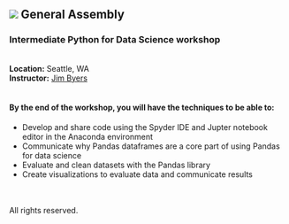 ## ![](https://ga-dash.s3.amazonaws.com/production/assets/logo-9f88ae6c9c3871690e33280fcf557f33.png)  General Assembly
### Intermediate Python for Data Science workshop
<br><b>Location:</b> Seattle, WA
<br><b/>Instructor:</b> <a href="https://www.linkedin.com/profile/view?id=ADEAAAEai9UBI1CGmAPFMYpURJeL9zvxWX6xBqI">Jim Byers</a>
<br>
<br>
#### By the end of the workshop, you will have the techniques to be able to:
- Develop and share code using the Spyder IDE and Jupter notebook editor in the Anaconda environment
- Communicate why Pandas dataframes are a core part of using Pandas for data science
- Evaluate and clean datasets with the Pandas library
- Create visualizations to evaluate data and communicate results


<!--
### Agenda
The workshop agenda is [TBA](https://docs.google.com/spreadsheets/d/1Th5doTH8UfYfq3WfKO06kYFJ2DRzR_f2DmnEjE3oUQw/edit?usp=sharing)
-->
<br>
<br>
All rights reserved.

